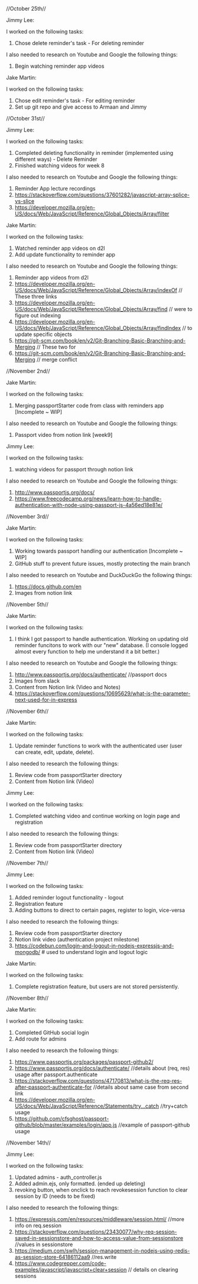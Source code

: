 //October 25th//

Jimmy Lee:

I worked on the following tasks:
1. Chose delete reminder's task - For deleting reminder

I also needed to research on Youtube and Google the following things:
1. Begin watching reminder app videos

Jake Martin:
  
I worked on the following tasks:
1. Chose edit reminder's task - For editing reminder
2. Set up git repo and give access to Armaan and Jimmy


//October 31st//
  
Jimmy Lee:
  
I worked on the following tasks:
1. Completed deleting functionality in reminder (implemented using different ways) - Delete Reminder
2. Finished watching videos for week 8
  
I also needed to research on Youtube and Google the following things:
1. Reminder App lecture recordings
2. https://stackoverflow.com/questions/37601282/javascript-array-splice-vs-slice
3. https://developer.mozilla.org/en-US/docs/Web/JavaScript/Reference/Global_Objects/Array/filter
  
Jake Martin:
  
I worked on the following tasks:
1. Watched reminder app videos on d2l
2. Add update functionality to reminder app

I also needed to research on Youtube and Google the following things:
1. Reminder app videos from d2l
2. https://developer.mozilla.org/en-US/docs/Web/JavaScript/Reference/Global_Objects/Array/indexOf     // These three links 
3. https://developer.mozilla.org/en-US/docs/Web/JavaScript/Reference/Global_Objects/Array/find        // were to figure out indexing
4. https://developer.mozilla.org/en-US/docs/Web/JavaScript/Reference/Global_Objects/Array/findIndex   // to update specific objects
5. https://git-scm.com/book/en/v2/Git-Branching-Basic-Branching-and-Merging                           // These two for 
6. https://git-scm.com/book/en/v2/Git-Branching-Basic-Branching-and-Merging                           // merge conflict


//November 2nd//

Jake Martin:

I worked on the following tasks:
1. Merging passportStarter code from class with reminders app [Incomplete ~ WIP]

I also needed to research on Youtube and Google the following things:
1. Passport video from notion link [week9]

Jimmy Lee:

I worked on the following tasks:
1. watching videos for passport through notion link

I also needed to research on Youtube and Google the following things:
1. http://www.passportjs.org/docs/
2. https://www.freecodecamp.org/news/learn-how-to-handle-authentication-with-node-using-passport-js-4a56ed18e81e/


//November 3rd//

Jake Martin:

I worked on the following tasks:
1. Working towards passport handling our authentication [Incomplete ~ WIP]
2. GitHub stuff to prevent future issues, mostly protecting the main branch

I also needed to research on Youtube and DuckDuckGo the following things:
1. https://docs.github.com/en
2. Images from notion link

//November 5th//

Jake Martin:

I worked on the following tasks:
1. I think I got passport to handle authentication. Working on updating old reminder funcitons to work with our "new" database. (I console logged almost every function to help me understand it a bit better.)

I also needed to research on Youtube and Google the following things:
1. http://www.passportjs.org/docs/authenticate/       //passport docs
2. Images from slack
3. Content from Notion link (Video and Notes)
4. https://stackoverflow.com/questions/10695629/what-is-the-parameter-next-used-for-in-express


//November 6th//

Jake Martin:

I worked on the following tasks:
1. Update reminder functions to work with the authenticated user (user can create, edit, update, delete).

I also needed to research the following things:
1. Review code from passportStarter directory
2. Content from Notion link (Video)

Jimmy Lee:

I worked on the following tasks:
1. Completed watching video and continue working on login page and registration

I also needed to research the following things:
1. Review code from passportStarter directory
2. Content from Notion link (Video)


//November 7th//

Jimmy Lee:

I worked on the following tasks:
1. Added reminder logout functionality - logout
2. Registration feature 
3. Adding buttons to direct to certain pages, register to login, vice-versa

I also needed to research the following things:
1. Review code from passportStarter directory
2. Notion link video (authentication project milestone)
3. https://codebun.com/login-and-logout-in-nodejs-expressjs-and-mongodb/ # used to understand login and logout logic

Jake Martin:

I worked on the following tasks:
1. Complete registration feature, but users are not stored persistently.


//November 8th//

Jake Martin:

I worked on the following tasks:
1. Completed GitHub social login
2. Add route for admins

I also needed to research the following things:
1. https://www.passportjs.org/packages/passport-github2/
2. https://www.passportjs.org/docs/authenticate/  //details about (req, res) usage after passport.authenticate
3. https://stackoverflow.com/questions/47170813/what-is-the-req-res-after-passport-authenticate-for  //details about same case from second link
4. https://developer.mozilla.org/en-US/docs/Web/JavaScript/Reference/Statements/try...catch  //try+catch usage
5. https://github.com/cfsghost/passport-github/blob/master/examples/login/app.js  //example of passport-github usage

//November 14th//

Jimmy Lee:

I worked on the following tasks:
1. Updated admins - auth_controller.js 
2. Added admin.ejs, only formatted. (ended up deleting)
3. revoking button, when onclick to reach revokesession function to clear session by ID (needs to be fixed)

I also needed to research the following things:
1. https://expressjs.com/en/resources/middleware/session.html/ //more info on req.session
2. https://stackoverflow.com/questions/23430077/why-req-session-saved-in-sessionstore-and-how-to-access-value-from-sessionstore //values in sessionstore
3. https://medium.com/swlh/session-management-in-nodejs-using-redis-as-session-store-64186112aa9  //res.write
4. https://www.codegrepper.com/code-examples/javascript/javascript+clear+session // details on clearing sessions
